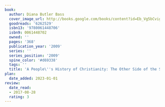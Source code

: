 ```yaml
---
book:
  author: Diana Butler Bass
  cover_image_url: http://books.google.com/books/content?id=Eb_Vg5bCvigC&printsec=frontcover&img=1&zoom=1&edge=curl&source=gbs_api
  goodreads: '6262529'
  isbn13: '9780061448706'
  isbn9: 0061448702
  owned: ''
  pages: '368'
  publication_year: '2009'
  series: ''
  series_position: '2009'
  spine_color: '#d69338'
  tags: ''
  title: 'A People\''s History of Christianity: The Other Side of the Story'
plan:
  date_added: 2023-01-01
review:
  date_read:
  - 2017-08-28
  rating: 3
---
```

